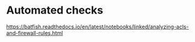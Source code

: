 # Automated checks 

https://batfish.readthedocs.io/en/latest/notebooks/linked/analyzing-acls-and-firewall-rules.html
